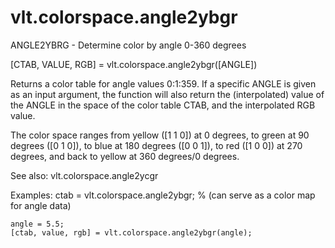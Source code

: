 # vlt.colorspace.angle2ybgr

  ANGLE2YBRG - Determine color by angle 0-360 degrees
 
  [CTAB, VALUE, RGB] = vlt.colorspace.angle2ybgr([ANGLE])
 
  Returns a color table for angle values 0:1:359. If a specific 
  ANGLE is given as an input argument, the function will also return
  the (interpolated) value of the ANGLE in the space of the color table CTAB,
  and the interpolated RGB value.
 
  The color space ranges from yellow ([1 1 0]) at 0 degrees, to green at
  90 degrees ([0 1 0]), to blue at 180 degrees ([0 0 1]), to red ([1 0 0]) 
  at 270 degrees, and back to yellow at 360 degrees/0 degrees.
 
  See also: vlt.colorspace.angle2ycgr
  
  Examples:
    ctab = vlt.colorspace.angle2ybgr; % (can serve as a color map for angle data)
 
    angle = 5.5;
    [ctab, value, rgb] = vlt.colorspace.angle2ybgr(angle);
